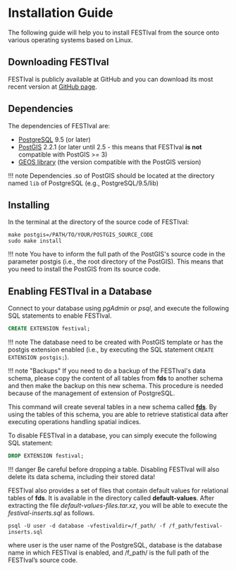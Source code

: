 # Installation Guide

The following guide will help you to install FESTIval from the source onto various operating systems based on Linux.

## Downloading FESTIval

FESTIval is publicly available at GitHub and you can download its most recent version at [GitHub page](https://github.com/accarniel/FESTIval/releases).

## Dependencies

The dependencies of FESTIval are:

* [PostgreSQL](https://www.postgresql.org/) 9.5 (or later) 
* [PostGIS](https://postgis.net/) 2.2.1 (or later until 2.5 - this means that FESTIval **is not** compatible with PostGIS >= 3) 
* [GEOS library](https://trac.osgeo.org/geos) (the version compatible with the PostGIS version)

!!! note
	Dependencies .so of PostGIS should be located at the directory named `lib` of PostgreSQL (e.g., PostgreSQL/9.5/lib)

## Installing

In the terminal at the directory of the source code of FESTIval:

```
make postgis=/PATH/TO/YOUR/POSTGIS_SOURCE_CODE
sudo make install
```

!!! note
	You have to inform the full path of the PostGIS's source code in the parameter <span class="param">postgis</span> (i.e., the root directory of the PostGIS). This means that you need to install the PostGIS from its source code.

## Enabling FESTIval in a Database

Connect to your database using *pgAdmin* or *psql*, and execute the following SQL statements to enable FESTIval.

``` SQL
CREATE EXTENSION festival;
```

!!! note
	The database need to be created with PostGIS template or has the postgis extension enabled (i.e., by executing the SQL statement `CREATE EXTENSION postgis;`).

!!! note "Backups"
	If you need to do a backup of the FESTIval's data schema, please copy the content of all tables from **fds** to another schema and then make the backup on this new schema. This procedure is needed because of the management of extension of PostgreSQL.

This command will create several tables in a new schema called [**fds**](../data_schema/overview). By using the tables of this schema, you are able to retrieve statistical data after executing operations handling spatial indices.

To disable FESTIval in a database, you can simply execute the following SQL statement:

``` SQL
DROP EXTENSION festival;
```

!!! danger
	Be careful before dropping a table. Disabling FESTIval will also delete its data schema, including their stored data!

FESTIval also provides a set of files that contain default values for relational tables of **fds**. It is available in the directory called **default-values**. After extracting the file *default-values-files.tar.xz*, you will be able to execute the *festival-inserts.sql* as follows. 

```
psql -U user -d database -vfestivaldir=/f_path/ -f /f_path/festival-inserts.sql
```

where <span class="param">user</span> is the user name of the PostgreSQL, <span class="param">database</span> is the database name in which FESTIval is enabled, and <span class="param">/f_path/</span> is the full path of the FESTIval’s source code.

